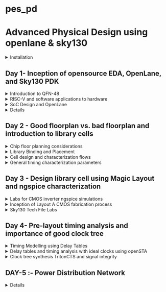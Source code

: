 # pes_pd

# Advanced Physical Design using openlane & sky130

<details>
<summary>Installation</summary>

- For windows
https://forgefunder.com/~kunal/openlane.zip
  - Download and extract the above zip file
  - Create a new machine on your Virtual box with Ubantu 19.04 Bionic Beaver Version
  - Add the extracted file into the machine
<br>
- Installation verification

```
cd Desktop/work/tools/openlane_working_dir/openlane
docker
./flow.tcl -interactive
```

![image](https://github.com/ani171/pes_pd/assets/97838595/ab9b061c-c35f-4864-a75a-627312965959)

</details>

## Day 1- Inception of opensource EDA, OpenLane, and Sky130 PDK

<details>
<summary>Introduction to QFN-48</summary>

- Quad Flat No-Lead 48, is a type of surface-mount integrated circuit package
-  It is characterized by having 48 pins arranged in a grid pattern around the perimeter of the package.
-  QFN packages are popular in electronics manufacturing due to their compact size, good thermal performance, and ease of assembly.
- Block diagram of a processor

![image](https://github.com/ani171/pes_pd/assets/97838595/effba290-e604-4f84-b915-e3d0036e359b)

1. SDRAM - Synchronous Dynamic Random-Access Memory (SDRAM) is a type of volatile semiconductor memory. Its primary function is to provide high-speed data storage and retrieval capabilities for temporary data storage and quick access by the processor
2. JTAG - Joint Test Action Group, is a standard interface and protocol used for testing and debugging integrated circuits, including chips and microcontrollers. The primary function of JTAG is to perform boundary scan testing. Boundary scan is a technique used to test the interconnections between the pins of an integrated circuit and detect faults or defects.
3. UART- Universal Asynchronous Receiver/Transmitter is a common serial communication interface.UART serves as a means for transmitting and receiving serial data between a chip and other external devices.
4. GPIO- General-Purpose Input/Output, is a versatile hardware that allows the chips to interact with the external world by providing the ability to read digital signals from external devices and send digital signals to external devices.
5. I2C- Inter-Integrated Circuit, is a serial communication protocol that is used to connect multiple digital devices together on the same bus.
6. QSPI- Quad Serial Peripheral Interface, is a high-speed serial communication protocol commonly used for data storage, memory access, and communication between microcontrollers, microprocessors, and external memory devices. It offers higher data transfer rates than traditional SPI's

- QNF-48
![image](https://github.com/ani171/pes_pd/assets/97838595/40d60952-0ea3-4153-a1d7-4a7e3f3667e4)
![image](https://github.com/ani171/pes_pd/assets/97838595/145f3ebc-2722-4dba-a02f-e326ab2cd333)
  - Pads -serve as the points of electrical contact between the IC within the package and the PCB on which the IC is mounted.
  - Core - The core of a QFN-48 package typically contains the integrated circuit (IC) itself, including the silicon die.
  - Silicon Die - This is where the actual circuitry, transistors, and electronic components are located. It's the functional core that processes data, performs computations, or manages various tasks based on the chip's design and purpose.
  - Wire Bonds - The silicon die is connected to the package's lead frame using fine wire bonds. These wire bonds provide electrical connections between the die and the external pins.
  - Macros - Predefined, reusable circuit elements or modules that are integrated into the overall chip design.
  - Foundry IPs- Refers to the intellectual property blocks or design components that are provided by semiconductor foundries to their customers. These Foundry IPs are critical for chip designers, as they provide the basic building blocks necessary to create custom ICs.

</details>

<details>
<summary>RISC-V and software applications to hardware</summary>

![image](https://github.com/ani171/pes_pd/assets/97838595/e0a7a7fc-72cb-496d-94fb-c64c0f1be6be)
- HDL language acts as an interface between the RISC architecture and the layout. It converts the RTL design into a netlist and synthesizes it.
![image](https://github.com/ani171/pes_pd/assets/97838595/7c0e4892-b24a-4548-8d45-546d34d40fb6)
Application software ---> System software ---> Hardware
- System Software converts application software into binary language
  - It has three major parts:
  1. Operating system
  2. Compiler
  3. Assembler
  - The operating system acts on small functions present in C, C++, Java, or any other language codes and gives it to the Compiler which in turn generates the .exe file which has all the Instructions. The .exe file is fed into the assembler, which generates the Machine Language code through which hardware can be implemented.
  
</details>

<details>
<summary>SoC Design and OpenLane</summary>

## Requirements for ASIC Design
![image](https://github.com/ani171/pes_pd/assets/97838595/667dc3c0-bd68-4eb3-9f53-5cb30a854fff)

 ## Simplified RTL to GDSII Flow
 ![image](https://github.com/ani171/pes_pd/assets/97838595/cf62946c-8489-4021-9644-968b320821b0)

- Synthesis: Synthesis in the context of ASIC (Application-Specific Integrated Circuit) design is a crucial step in the overall ASIC design flow. It involves converting a high-level hardware description language (HDL) representation of a digital design into a gate-level netlist, which consists of logical gates (AND, OR, XOR, etc.) and flip-flops (registers).
- Floor Planning: Floor planning is the process of determining how the various functional blocks, or modules, of an ASIC will be physically placed on the silicon die. It defines the overall chip's dimensions, the location of key components, and the routing channels for interconnects.
- Power planning: Power planning, also known as power grid design, is the process of distributing power and ground throughout the ASIC to ensure stable and efficient power delivery. It involves creating a network of power rails and ground connections.
<br>
- Global Placement:
    - Global placement is the initial phase of placement and focuses on finding a rough positioning of the cells on the chip's layout.
    - It does not specify the exact coordinates but rather provides a high-level allocation of resources.

- Detailed Placement:
    - Detailed placement follows global placement and focuses on refining the positions of individual cells to achieve precise spatial coordinates.
    - It determines the exact locations of each cell and ensures that cells are placed according to design constraints and the logical interconnections between them.
<br>
- Clock Tree Synthesis: CTS aims to efficiently distribute clock signals to all flip-flops and sequential elements in the design. This ensures that all clocked elements receive a synchronized clock signal, minimizing clock skew (the variation in arrival times of clock signals) and ensuring consistent operation.
- Signal Routing: This involves the process of connecting various electronic components and interconnecting the signal paths to ensure proper functionality.
- Global Routing
    - Global routing focuses on finding a rough path for each signal through the available routing channels to connect the source and destination points.
    - It doesn't specify the exact path of each wire but rather defines high-level routing structures.
- Detailed Routing
    - Detailed routing follows global routing and focuses on refining the exact paths of each signal.
    - It specifies the specific routing resources (metal layers, vias, etc.) to be used for each net and resolves conflicts.
<br>
- Sign-off:
  - Physical Rules Checking
      - Design Rules Checking
      - Layout v/s Schematic
  - Timing Verification
      - Static Timing Analysis

## Introduction to OpenLane

OpenLane is designed to democratize the ASIC design process by providing open-source tools and methodologies. It aims to reduce the barriers to entry and enable more people to design custom integrated circuits.
Clean means:
  - No LVS Violations
  - No DRC Violations
<br>
- striVe SoC family

![image](https://github.com/ani171/pes_pd/assets/97838595/9025acfa-77a6-464c-9eb7-e7007a1db4d2)

- OpenLane ASIC flow

![image](https://github.com/ani171/pes_pd/assets/97838595/3d60a6dc-7aea-41a4-81e1-bf8bf260b1dd)

- Design For Test (DFT)
  1. Scan Insertion
  2. Automatic Test Pattern Generation (ATPG)
  3. Test Patterns Compaction
  4. Fault Coverage
  5. Fault Simulation
  
### Physical Implementation

- Also called automated PnR (Place and Route)
  - Floor/Power Planning
  - End Decoupling Capacitors and Tap cell insertion
  - Placement: Global and Detailed
  - Post-placement optimization
  - Clock Tree Synthesis (CTS)
  - Routing: Global and Detailed
    
### Logic Equivalence clock

- Every time the netlist is modified, verification must be performed
  - CTS modifies the netlist
  - Post Placement optimizations modify the netlist
- LEC is used to formally confirm that the function did not change after modifying the netlist
### Dealing with Antenna rules violations

- When a metal wire segment is fabricated, it can act as an antenna.
  - Reactive ion etching causes charge to accumulate on the wire.
  - Transistor gates can be damaged during fabrication.
- Two solutions:
  - Bridging attaches a higher layer intermediary
    - Requires Router awareness 
  - Add antenna diode cell to leak away charges
    - Antenna diodes are provided by the SCL

</details>

<details>
<suumary>Open-Source EDA Tools</suumary>

### OpenLANE Directory structure detail

![image](https://github.com/ani171/pes_pd/assets/97838595/ed0e309b-bac7-4fea-8d30-54ab148bfa61)
![image](https://github.com/ani171/pes_pd/assets/97838595/6aee3f4c-3025-46a8-b4cf-7cec36196928)
![image](https://github.com/ani171/pes_pd/assets/97838595/29dc6214-6aab-4121-8133-6924b2020991)
![image](https://github.com/ani171/pes_pd/assets/97838595/73c2b12d-b4e7-4fd7-9a4b-adc9faa552e8)

- skywate-pdk : contains all pdk-related files.
- open_pdks: set of scripts and files that convert foundry level pdks to be compatible with open source PDA tools.
- sky130A: It is a variant of pdk.
- libs.tech: specific to technology
- libs.ref: specific to tools

### Design preparation steps

![image](https://github.com/ani171/pes_pd/assets/97838595/280bfdd2-6121-45df-b5e4-acccf8d49349)
![image](https://github.com/ani171/pes_pd/assets/97838595/6894d26d-ad90-47f0-82a3-e6d843132658)
![image](https://github.com/ani171/pes_pd/assets/97838595/7f075a34-00d7-48fa-86c0-6867e72a6f99)
`less config.tcl`
![image](https://github.com/ani171/pes_pd/assets/97838595/ab426974-ccd1-496a-9f65-ff709541d6b2)
`less sky130A_sky130_fd_sc_hd_config.tcl`
![image](https://github.com/ani171/pes_pd/assets/97838595/432832ec-0aa8-4b88-a22d-11ef3fa4c501)

### Design setup stage
![image](https://github.com/ani171/pes_pd/assets/97838595/38edc184-2e68-4673-a241-6ef04b2dd65f)

### Review files after design prep and run synthesis

 ```
docker
./flow.tcl -interactive
package require openlane 0.9
prep -design picorv32a
run_synthesis
run_floorplan
```
![image](https://github.com/ani171/pes_pd/assets/97838595/e7b10f56-ddfe-47b0-acee-f0245bcf0299)
![image](https://github.com/ani171/pes_pd/assets/97838595/12de6c12-2b2e-462b-88de-5fad6419886a)
`less merged.lef`
![image](https://github.com/ani171/pes_pd/assets/97838595/04525814-f1a8-4f5a-8477-86fa1a5716ac)
`less config.tcl`
![image](https://github.com/ani171/pes_pd/assets/97838595/59bf31a6-8b44-4001-b54c-01232623e3bc)

#### Results of synthesis

![image](https://github.com/ani171/pes_pd/assets/97838595/c3d967ba-29ce-462e-8f87-1b88ab9bc186)

1. Number of cells = 14876
2. Number of dff =1613
3. Flop Ratio = 0.108

`less picorv32a.synthesis.v`

![image](https://github.com/ani171/pes_pd/assets/97838595/fc78d558-ea4a-4420-9750-553a148d0bb2)

</details>

## Day 2 -  Good floorplan vs. bad floorplan and introduction to library cells

<details>
<summary>Chip floor planning considerations</summary>

- Utilization factor and aspect ratio
![image](https://github.com/ani171/pes_pd/assets/97838595/a963ec64-9426-47b0-8cef-01530124a27a)
  - Finding W and H
      - we begin with a simple netlist taking two D flip flips, aka launch flop, and the capture flop with a simple combinational logic between them.
        
![image](https://github.com/ani171/pes_pd/assets/97838595/b3492954-5341-4029-b374-9f014fea07fe)
Converting it into the physical dimension
![image](https://github.com/ani171/pes_pd/assets/97838595/cfcbdc66-b508-4366-8c63-bb94a3bbbc49)

Given the unit area for each logic gate, we implement this die multiple times on the silicon wafer to increase the throughput. When we implement the logic into the core, the logic cells occupy 100% of the core, thereby occupying 100% of the core.

![image](https://github.com/ani171/pes_pd/assets/97838595/20bd601a-f8d2-40e3-b27c-daac51e84282)

![image](https://github.com/ani171/pes_pd/assets/97838595/8090578f-5c86-48ea-91f4-e2280935c76e)

- Utilization factor:

![image](https://github.com/ani171/pes_pd/assets/97838595/f408c088-e3db-4aa9-a5c3-fc38e26b65f8)

- Aspect ratio:
  - Ratio of the width to the height of a transistor. It is a critical parameter in the design and fabrication of integrated circuits.
  - Whenever the aspect ratio is 1 it signifies that the chip is a square-shaped chip. When the aspect ratio is other than 1 then it signifies that our chip is rectangular in shape.

![image](https://github.com/ani171/pes_pd/assets/97838595/b17b1943-fbef-447f-9595-66540b0d60d1)

### Concept of pre-placed cells

![image](https://github.com/ani171/pes_pd/assets/97838595/48f7f577-07a2-459e-a359-aa184d29313f)

![image](https://github.com/ani171/pes_pd/assets/97838595/62ebe21d-7e52-4e7b-8a54-2de286c8e814)

- Separate the two blocks as two different IPs and modules.
- We can implement this one time and can be REUSED multiple times.

![image](https://github.com/ani171/pes_pd/assets/97838595/e8b11638-f660-4ef0-8f39-3fb075b880b4)

![image](https://github.com/ani171/pes_pd/assets/97838595/6d5349cf-22d7-4e56-8f9a-99194a898200)

### De-coupling capacitors

- Decoupling capacitors are a fundamental tool in ensuring the reliable and noise-free operation of digital circuits and ICs. Properly selected and placed decoupling capacitors can help prevent signal integrity issues, reduce electromagnetic interference (EMI), and improve the overall performance and reliability of electronic systems.

![image](https://github.com/ani171/pes_pd/assets/97838595/991c7dd4-f32c-4a2a-ac90-6377512c136f)

- If Vdd' goes below the noise margin, due to Rdd and Ldd, the logic '1' at the output of the circuit won't be detected as logic '1' at the input of the circuit following this circuit.

![image](https://github.com/ani171/pes_pd/assets/97838595/cfa63073-d0fc-47fd-b635-c5ff12f711b5)

- Having a large distance from the power supply and the main circuit has a disadvantage as there are multiple voltage drops happening before it reaches the main circuit giving less voltage at the main circuit due to voltage drops, therefore, we cannot guarantee that our logic gates in the circuit are getting either a high voltage(logic 1) or a low voltage(logic 0) or a danger region or gray region(Either Logic can go to 1 or 0 giving high or low volts) hence we have a disadvantage of Voltage being far from our circuit design.
- To solve this we use Decoupling Capacitors
  - they are huge capacitors completely filled with charge, therefore if our main voltage source is 1v our decoupling capacitors also get charged to 1V.

![image](https://github.com/ani171/pes_pd/assets/97838595/57b37281-1b88-403f-bbb0-de5fd6d0c9a6)

  - surround the preplaced cells with the decoupling capacitors in order to keep the current flow as required without any problems of voltage drops. thereby ensuring each preplaced cell is getting the supply from the Decoupling capacitors.

![image](https://github.com/ani171/pes_pd/assets/97838595/66a144fd-7318-41e3-a44c-dfe918cae1e1)

### Power planning

- Power planning involves the careful management of power distribution, delivery, and consumption in an IC to ensure its proper functioning and efficiency.

![image](https://github.com/ani171/pes_pd/assets/97838595/69d1559a-de19-4dde-83a0-acd94a4e391a)

- Consider the above circuit which we used for decoupling capacitors and converting it into a Macro, now This macro is repeated multiple times on the chip creating a current Demand for each and every element of the particular macro. Now suppose one is the driver and the other is the loader each macro has decoupling capacitors and we need to send the signal from the driver to the load, we need to make sure the particular line between the driver and to load maintains the same particular signal.

![image](https://github.com/ani171/pes_pd/assets/97838595/0736914d-c013-435d-96e7-db919f71e765)

- The line between the driver and load should get the necessary power from the power supply as decoupling capacitors cannot be placed in between therefore having a possibility of voltage drop as the power supply is far from the signal line.
- Hence we consider a 16-bit bus connected to an inverter when we pass the logic to the inverter the output will be the inverted value of the input therefore all the capacitors charged to Logic 1 are now discharged to Logic 0 and vise-versa.

![image](https://github.com/ani171/pes_pd/assets/97838595/33f2ab90-1098-4eef-8a7c-b2c45bda1778)

![image](https://github.com/ani171/pes_pd/assets/97838595/2453ebcd-a460-47cc-9c02-3a4196f483f9)

- when all the other capacitors charge from Logic 0 to Logic 1 in that case all these capacitors are in demand supply from the main power supply at the same time and we have a single voltage line for all the capacitors hence we get a Voltage Droop


![image](https://github.com/ani171/pes_pd/assets/97838595/3f5610e6-7ed6-4ca3-952c-531f30b6ac92)

- We put multiple power supplies instead of a single one by creating multiple VDD and VSS lines, thereby giving any power supply demand to the circuit. The power planning structure

### Pin placement and logical cell placement blockage

- Pin placement, also known as I/O (Input/Output) pad placement, refers to the process of determining the locations and arrangement of input and output pins on an IC or PCB. These pins are used to interface with external devices or other components.

![image](https://github.com/ani171/pes_pd/assets/97838595/51ba5ec5-dae0-4a72-837a-6833d64aa619)

- Let's take 2 more designs but both are driven using different clocks with a common pre-placed cell as shown below:

![image](https://github.com/ani171/pes_pd/assets/97838595/73ec9440-0cfc-43c6-8be6-9282fec5d44c)

- Complete Design

![image](https://github.com/ani171/pes_pd/assets/97838595/5be8efa4-99a1-4058-9df7-4b0db478dbe0)

- Clock 1 and 2 drives the complete chip

### Pin placement

![image](https://github.com/ani171/pes_pd/assets/97838595/835166ab-5fee-4a50-b704-5655386dfe9f)

- After Pin placement, we make sure that none of the automated placement and routing tools place any cells in the particular area that the gaps between each clock port, the area should be blocked for placement and routing tools, hence we do logical cell placement blockage.

![image](https://github.com/ani171/pes_pd/assets/97838595/5b6b0e64-6eb3-4b04-82e0-fba2698825ad)

### Steps to run floorplan using OpenLANE

`less README.md`

![image](https://github.com/ani171/pes_pd/assets/97838595/779e9791-7eca-4f19-ab3b-0883387c7492)
![image](https://github.com/ani171/pes_pd/assets/97838595/508c7a63-f3e2-4f10-b8c4-ba26e83600fb)
![image](https://github.com/ani171/pes_pd/assets/97838595/814c5f45-93af-4023-b079-d22399ba42cc)

`less floorplan. tcl`

![image](https://github.com/ani171/pes_pd/assets/97838595/db903803-925a-4c73-8d14-db665b461479)

`run_floorplan`

![image](https://github.com/ani171/pes_pd/assets/97838595/218fda9b-7838-4c49-9a23-17de9d466730)

### Review floorplan layout in Magic

```
magic -T /home/nickson/Desktop/work/tools/openlane_working_dir/pdks/sky130A/libs.tech/magic/sky130A.tech lef read ../../tmp/merged. lef def read picorv32a.floorplan.def &
```

![image](https://github.com/ani171/pes_pd/assets/97838595/9044feaa-e94c-414f-86b4-802fb460c7a6)

- Click "S" to select the layout
- Click "V" so that the layout will fit the screen

![image](https://github.com/ani171/pes_pd/assets/97838595/07badb76-347c-4186-9aa7-e839913a6847)
![image](https://github.com/ani171/pes_pd/assets/97838595/5bf4949d-4416-4eb3-b1d5-4ddc071f8080)
![image](https://github.com/ani171/pes_pd/assets/97838595/2071fac3-c677-4625-99ab-9d507fa04316)

</details>

<details>
<summary>Library Binding and Placement</summary>

### Netlist binding

- Placement and Routing
  - The most important step in placement and routing is to bind the netlist with the physical cells.
  - Consider the particular netlist with all these Gates and the shape of the gates represents the functionality of the Gates, but in reality, we don't have shapes like the ones shown below we have them in box type with the width and height of the particular cell.
  - So at the end, we will be having each logic gate with a shape and the preplaced blocks and we will be left out with wires.

![image](https://github.com/ani171/pes_pd/assets/97838595/fa4225f6-3f93-456b-9d4e-22e6c3e10061)

  - These blocks of shape are now present on a shelf known as the Library, The Library contains various types of blocks including these(ex flip flops, AND gate, Or gate, etc)

![image](https://github.com/ani171/pes_pd/assets/97838595/25de1a1f-5821-4362-b7a1-13d3e138dc39)

  - The library also holds the information of each logic gate like delays etc, the library can be classified into 2 types one that holds the shapes and one that holds the information of each logic gate.
  - The library will have the information on the shape width and height, the delay information of each and every cell, and the required condition of the particular cells.
  - The library also holds different flavors of the cell it tries to store(ex if the 2 block is an and gate the library also shows another same AND gate but a bit bigger in size, least resistance path than the normal one as its bigger in size thereby being faster compared to the normal one), therefore it has flavors of each and every cell we try to store it in.

![image](https://github.com/ani171/pes_pd/assets/97838595/8390e6e2-e257-48a0-8a2f-29b6d17afe3a)

  - we can pick what we want to use based on our available space on the floorplan.
  - Therefore in summary library consists of everything it consists of cells, shapes and sizes of the cells, various flavors of the same cells, and the timing and delay information.

- Once we have given proper shape and size and delay information of our cell using the library the next step is to take this cell and place it onto the floorplan, so we have the floorplan, we have the netlist, we have the physical design view of the netlist in form of logic gates.

![image](https://github.com/ani171/pes_pd/assets/97838595/21e7a196-ed5c-4c4c-adb6-6b254b9fdfa3)

- The netlist won't come into the picture as we will be using the Physical view of logic gates though we will be following the connectivity information from the netlist itself.

- How this is done?
  - The placement stage will make sure that the pre-placed cell locations are not affected and kept as it is and there will be no cells that can be placed in that area.
  - We now place each of the shape cells from the physical design view of logic gates in a proper manner such that there are no delay constraints, we place them in such a way that they are close to their respective input and output port pins, and we place them close because if FF2 was placed somewhere below and the distance from FF2 to dout1 wud be higher thereby having more timing delay to communicate with the output pin.

![image](https://github.com/ani171/pes_pd/assets/97838595/7cf8f142-03c3-4093-86cf-f0d4bef124d4)

- From above we clearly see that FF1 is placed near to Din1 and FF2 is placed near to Dout1 as they are connected close to each other using the Netlist as reference we fill all the other the same way.
- we place the 2nd stage of the netlist in the way shown below:

![image](https://github.com/ani171/pes_pd/assets/97838595/299bade4-29ec-41ec-b95c-7e2fdbefb850)

- Here we see that in 2nd stage FF1 is not close to Din2 for and FF1, cell 1, cell 2, FF2 the delay between FF1 and 1 will be very minimal and similarly the delay between 1 and 2 is also minimal, we do this because of some reasons given ahead.

### Optimize placement using estimated wire length and capacitance

- In the 3rd stage placed we see that FF1 needs to be connected to Din3 and FF2 to Dout 3 but the distance between them is huge hence we try to place them diagonally as shown below:
![image](https://github.com/ani171/pes_pd/assets/97838595/f7f7dc15-e8e7-4933-884c-ed507ca06010)

- Similarly implementing stage 4 is quite tricky as we have pre-placed cells and we can't give FF1 close to Din4 therefore the distance is huge again in stage 4 as there is again a diagonally opposite I/O port for stage 4 on the chip.
- We place the stage as shown below:
![image](https://github.com/ani171/pes_pd/assets/97838595/61ce154e-2970-41a6-a272-f944b8b6cc69)
- Now we try to solve the problems that we encountered while placing these cells, the Solution for these problems is known as Optimized placement.

  - This is the stage where we do estimations where we estimate the wire length, and capacitance and based on that insert repeaters.
   - Let's consider FF1 of the 2nd stage and din2 we see that the capacitances between them are very huge as its huge length of wire and even the resistance as it depends on the length and length is huge. Therefore the signal delay is high from din2 to FF1 of 2nd stage due to the distance.
  - We fix this problem by placing a Repeater in between Din2 and FF1 of the 2nd stage to pass on the signal thereby reducing delay and loss of data, therefore whatever is told to Din2 is successfully retained by FF1 of the 2nd stage This is called Signal Integrity.
<br>

- Repeater: Repeats act as signal buffers that rejuvenate the existing signal, generating a new signal identical to the original one, and transmitting it once more. This strategy involves deploying multiple repeaters to preserve signal quality over extended distances, albeit at the expense of increased area usage, presenting a trade-off.
- In the 1st stage we don't need any repeaters, Signel Integrity is based on the wire length estimation and calculation.
- SLEW primarily relies on the capacitor's value; a larger capacitor necessitates a greater charge to fill it, leading to a poorer slew rate. In the second stage, a considerable distance separated Din2 and FF1 from Stage 2, causing the slew rate, which essentially involves transmission, to exceed its limit. This increased difficulty in reaching FF1 necessitates the addition of repeaters, as illustrated below

![image](https://github.com/ani171/pes_pd/assets/97838595/e6fce526-9731-4cdc-b3b7-0bbe4016ed03)

- In the second stage, we have optimized specific logic to eliminate any time delay between components 1 and 2, ensuring seamless signal recreation, as they are all closely positioned. The rationale behind this optimization for FF1, 1, 2, and FF2 of the second stage is our assumption that this stage operates at an exceptionally high speed. Consequently, we have clustered these logic elements in close proximity to achieve a zero-delay transmission from FF1 to FF2, even though they are distanced from their respective ports
- Stage 3
![image](https://github.com/ani171/pes_pd/assets/97838595/289d992c-1a2f-4c28-9066-94d2da97c03c)

- Stage 4

![image](https://github.com/ani171/pes_pd/assets/97838595/cbdcd049-da3c-4ff4-99e5-8935c8df9b12)

### Need for libraries and characterization

Libraries and characterization are foundational elements of the IC design process. Libraries provide standardized building blocks that enhance design productivity and reusability, while characterization provides the essential data needed to accurately model and simulate the behavior of these components, ensuring that the final design meets its performance, power, and reliability goals.

### Congestion-aware placement using RePlAce

Placement within OpenLANE involves a two-stage process:
1. Global Placement: This initial stage focuses on placing the cores without performing legalization. Legalization involves arranging standard cells in standard cell rows, ensuring they are properly abutted with one another, and avoiding any overlaps. The primary goal of global placement is to minimize wire length.
2. Detailed Placement: This phase can be rephrased as "Detailed placement" occurs after global placement. In this stage, the focus shifts to fine-tuning the placement of standard cells and ensuring all legalization requirements are met. The primary aim here is to optimize the precise arrangement of cells to further enhance circuit performance.

- For global placement, we run the `run_placement` command
![image](https://github.com/ani171/pes_pd/assets/97838595/70f34a8a-97bb-4a28-a628-eeb3cd76cbb0)

- We see that the hpwl values converge basically the length is reducing.
- To see the placement in OpenLANE type magic -T with the required file location of the placement file.
![image](https://github.com/ani171/pes_pd/assets/97838595/6f598cb0-ce44-446d-b16a-ce0c0544d283)
![image](https://github.com/ani171/pes_pd/assets/97838595/5fb9e674-cffe-41a3-a7bf-8abbd7eaf5f6)

</details>

<details>
<summary>Cell design and characterization flows</summary>

### Inputs for cell design flow

- The cell design flow involves the systematic creation and enhancement of discrete digital logic cells that constitute a standard cell library. Within these libraries, there exists a collection of pre-designed, characterized, and recyclable components, such as logic gates and flip-flops, fundamental for building integrated circuits. These libraries encompass various essential elements, including PDK, DRC, and LVS rules, SPICE models, as well as user-defined specifications. These user-defined specifications, such as pin placement and gate length parameters, are incorporated into the library by the library developer.
![image](https://github.com/ani171/pes_pd/assets/97838595/28ef7c44-3535-46f7-a45b-3f99c5f3f5a8)
![image](https://github.com/ani171/pes_pd/assets/97838595/be1e9c0e-feff-4110-8e49-5f6ed92008ac)

### Circuit Design

- Circuit Design Phase: In this initial phase, we begin by implementing a specific function using a combination of NMOS (N-type Metal-Oxide-Semiconductor) and PMOS (P-type Metal-Oxide-Semiconductor) transistors. Subsequently, we create a network graph that represents the interconnections between these transistors. From this graph, we derive Euler's path, which serves as a crucial aspect of the design. Additionally, we construct a stick diagram that visually represents the physical layout of the circuit based on the graph.
![image](https://github.com/ani171/pes_pd/assets/97838595/668f9253-50d7-4ab0-9c1d-0dc5fe59353e)

- Layout Design Phase: Following the stick diagram, we proceed with the layout design, adhering to Design Rule Check (DRC) rules to ensure manufacturability. This phase involves accurately converting the stick diagram into a layout that meets the specified DRC constraints. Furthermore, we extract parasitic elements, such as resistances and capacitances, from the layout. This information is then compiled into an extracted spice list.
![image](https://github.com/ani171/pes_pd/assets/97838595/5f88c636-0802-40f7-af0e-6126dbcfb546)
![image](https://github.com/ani171/pes_pd/assets/97838595/51e5811f-39af-4b3c-9118-2d7356573c01)

- Characterization Phase: In this step, we focus on characterizing the circuit's performance in terms of timing, noise, and power. We begin by importing the necessary models and technology files. Using this information, we generate an extracted spice netlist that reflects the circuit's behavior. Subsequently, we read subcircuits and integrated power sources into the design. We also apply a stimulus to the characterization setup, introduce required output capacitance loads, and provide the essential simulation commands to thoroughly evaluate the circuit's behavior under various conditions.
![image](https://github.com/ani171/pes_pd/assets/97838595/4a2c4af9-4a7f-4667-9703-09179ae4ca74)

This process involves transitioning from the initial logical representation of the circuit to its physical layout, ensuring adherence to design rules, extracting parasitic effects, and ultimately characterizing its performance through simulation and analysis.
- We have the description of this buffer as shown below:
![image](https://github.com/ani171/pes_pd/assets/97838595/b2490d1e-9190-443b-bb6a-c3bd093f25eb)

- For this, we have spice extracted Netlist basically whatever we have in the Layout buffer that contacts the metal layers, and everything for each element will have a resistance and capacitances we have extracted them all in terms of a spiced Netlist as shown below:
![image](https://github.com/ani171/pes_pd/assets/97838595/1be3c9ff-c613-4763-a08c-59ba00559250)

- We have the sub-circuit file loaded, it contains the actual PMOS and NMOS models as shown below:
![image](https://github.com/ani171/pes_pd/assets/97838595/581fcb78-4102-43e1-a0ef-2a26d4b9f99e)

- The industry-standard characterization flow comprises several key steps
1. Model Reading: The initial step involves reading the models, which are the first files received from the foundry.
2. Extracted Spice Netlist Reading: Next, we read the extracted spice netlist, which provides an essential representation of the circuit.
3. Behavior Recognition: In this stage, we identify and characterize the behavior of the buffer or logic gate that has been implemented.
4. Loaded Subcircuit File Reading: We proceed by reading the loaded subcircuit file to integrate the necessary components.
5. Power Source Attachment: Essential power sources are attached to the circuit to ensure proper operation.
6. Stimulus Application: Stimulus is applied to initiate and observe the circuit's response.
7. Output Capacitance Variation: Output capacitance is adjusted within a specified range to assess circuit performance under different conditions.
8. Simulation Commands: Crucial simulation commands are provided to simulate and evaluate the circuit.
- These eight steps are typically consolidated into a configuration file that is input into the characterization software, known as GUNA. GUNA performs comprehensive characterization, generating separate timing, power, noise, and .lib (library) files. As a result, characterization is further subdivided into timing, power, and noise characterization processes.

</details>

<details>
<summary>General timing characterization parameters</summary>
  
- By examining the descriptive image of the buffer during characterization, we gain insights into various threshold points within the waveform. These points are referred to as "Timing Threshold Definitions." Below, you can find the timing thresholds for the depicted image.
- The output of the waveform looks like this shown below:
  
![image](https://github.com/ani171/pes_pd/assets/97838595/c59122ae-54ae-4352-94b4-d20560d13572)

- The waveform presented above is designed to provide insights into the slew rates of the signal. The red graph represents the rising slew, while the blue graph illustrates the falling slew, with distinct high and low values for each. Additionally, similar representations are available for input rise and fall as well as output rise and fall, with the input rise and fall depicted below.

![image](https://github.com/ani171/pes_pd/assets/97838595/587ed7c7-3982-4bd8-aa90-418583f675cf)

- The output rise and fall is shown below:
![image](https://github.com/ani171/pes_pd/assets/97838595/3865300c-c92a-460d-9063-2d70a2d6a4fb)

- Timing threshold definitions

![image](https://github.com/ani171/pes_pd/assets/97838595/ffbbe4be-4138-40a7-8fba-d40cb45d9405)

- Propagation delay: The time difference between when the transitional input reaches 50% of its final value and when the output reaches 50% of its final value.
```
Propagation delay=time(out_fall_thr)-time(in_rise_thr)
```
![image](https://github.com/ani171/pes_pd/assets/97838595/afe8aa07-d711-4422-a60d-0a58f4db33c7)
![image](https://github.com/ani171/pes_pd/assets/97838595/ade0f4eb-d796-4405-94cc-9ef8a12eed0a)

- Transition Time: The time it takes the signal to move between states is the transition time, where the time is measured between 10% and 90% or 20% to 80% of the signal levels.
```
Rise transition time = time(slew_high_rise_thr) - time (slew_low_rise_thr)
```
```
Fall transition time = time(slew_high_fall_thr) - time (slew_low_fall_thr)
```
![image](https://github.com/ani171/pes_pd/assets/97838595/cb5f8e16-e0f0-476a-a6c6-f20e5094b87f)

</details>

## Day 3 - Design library cell using Magic Layout and ngspice characterization

<details>
<summary>Labs for CMOS inverter ngspice simulations</summary>

- The IO Placer revision process in Place and Route (PnR) is an iterative workflow, allowing for adjustments to environment variables as needed. One example is the flexibility to modify the pin configuration within the core area, transitioning from an initially evenly distributed placement to an alternative arrangement when necessary.
![image](https://github.com/ani171/pes_pd/assets/97838595/80426bdf-8c04-4fe3-b43e-93bdabbeab56)
- Here in the above image we see that all the I/O pins are located at output equidistant of each other.
- to view the floorplan mode we can go to `floorplan.tcl`
![image](https://github.com/ani171/pes_pd/assets/97838595/9465ae6a-b61f-489a-b72f-ca078c7e2cf7)

- After making modifications to the run floorplan by changing the mode to 2, the resulting layout features a structure in which the I/O pins are positioned in a stacked configuration, meaning they are arranged vertically, with one pin directly above another. This stacking arrangement can be useful for optimizing space utilization and improving signal routing efficiency in the design.

![image](https://github.com/ani171/pes_pd/assets/97838595/0e024cb4-1a88-4ae1-a83d-f86f987b9e79)

### Lab steps to git clone vsdstdcelldesign

- During this lab session, our task involves utilizing Git to clone document files associated with PMOS and NMOS spice models. Subsequently, upon performing the Git clone operation, a VSD standard cell design file will be generated within OpenLane.
- Cloning repository
```
git clone https://github.com/nickson-jose/vsdstdcelldesign.git
```
![image](https://github.com/ani171/pes_pd/assets/97838595/0e0352f1-d80c-4768-b32f-9940c4649030)

- To obtain the layout
```
magic -T sky130A.tech sky130_inv.mag &
```
![image](https://github.com/ani171/pes_pd/assets/97838595/647c5c12-45d0-4a09-b588-e4482a5666b7)

</details>

<details>
<summary>Inception of Layout A CMOS fabrication process</summary>

### Lab introduction to Sky130 basic layers layout and LEF using inverter

![image](https://github.com/ani171/pes_pd/assets/97838595/647c5c12-45d0-4a09-b588-e4482a5666b7)

- In the depicted image, we are observing the result of running an inverter design in the "magic" software. This inverter includes both PMOS and NMOS transistors with their respective source and drain connections.
- The colors used in the image, such as red, blue, and green, serve as standard indications for different materials like polysilicon and metal. Each color corresponds to a specific metal layer.
- It's important to note that what we see in the image represents the physical layout design of the circuit, which is created following specific design rules. These design rules are crucial for ensuring the accuracy and functionality of the layout.
- The image effectively illustrates how the connections between the PMOS and NMOS transistors are established, including their drain and source connections.
- Furthermore, the layout design reflects the meticulous adherence to various layers and design rules that are fundamental in the precise construction of the circuit. This adherence ensures that the circuit functions as intended while meeting manufacturing and electrical requirements.

### Lab steps to create std cell layout and extract spice netlist
```
pwd
extract all
ext2spice cthresh 0 rthresh 0
ext2spice
```

![image](https://github.com/ani171/pes_pd/assets/97838595/b63823c8-1970-467e-a4ee-2adb9add1d96)

- DRC Errors
  - DRC Errors are issues or violations that occur during the Design Rule Check (DRC) phase in semiconductor design.
  - These errors indicate instances where the physical layout of a semiconductor device or integrated circuit does not conform to the specified design rules, which are essential for ensuring manufacturability and functionality.
  - DRC errors must be identified and rectified to produce a design that can be successfully manufactured and operated as intended.

![image](https://github.com/ani171/pes_pd/assets/97838595/8b29961e-4704-4f82-8760-dabcdd1bbf7e)

- SPICE File

![image](https://github.com/ani171/pes_pd/assets/97838595/01b7601c-3b4a-4c34-a323-87a57fbea9fc)

</details>

<details>
<summary>Sky130 Tech File Labs</summary>

### Lab steps to create the final SPICE deck using Sky130 tech

![image](https://github.com/ani171/pes_pd/assets/97838595/e2b7d6e4-02b6-4335-9b19-89c84c418cfc)

- ngspice
![image](https://github.com/ani171/pes_pd/assets/97838595/714f4e74-8efa-4df8-aeb5-3f5bd64e3dc6)

- To get the plot
`plot y vs time a`
![image](https://github.com/ani171/pes_pd/assets/97838595/beaae377-8f19-4393-929c-e03fbd088cd9)

### Introduction to Magic tool options and DRC rules

- Magic, a VLSI layout tool, originated in the 1980s at Berkeley under the development of John Ousterhout, who later gained recognition for creating the Tcl scripting language. Its continued popularity among universities and small companies can be attributed, in part, to its open-source Berkeley license. This licensing approach has enabled VLSI engineers with programming skills to introduce innovative ideas and keep magic aligned with the latest fabrication technology.
- However, what truly sets magic apart and contributes significantly to its popularity are its well-crafted core algorithms. Magic is often lauded as the most user-friendly option for circuit layout, even by those who primarily use commercial tools in their product design workflows.
- To download the required tech files
```
wget http://opencircuitdesign.com/open_pdks/archive/drc_tests.tgz
```

![image](https://github.com/ani171/pes_pd/assets/97838595/62924f00-61a8-476d-8187-5535cc9b39cb)

- Command to open magic

```
magic -d XR
```
![image](https://github.com/ani171/pes_pd/assets/97838595/22f59c74-df7a-459d-a3f3-81c76d5849ac)

- Opening the met3.mag file
![image](https://github.com/ani171/pes_pd/assets/97838595/0e684d7c-3e50-40ec-b1ed-94bcc0f7e517)

- for contact cuts, using the command `cif see VIA2`, we get
![image](https://github.com/ani171/pes_pd/assets/97838595/c855e390-b6c1-4f89-be6e-5ffd16a092ef)

### Fixing errors
- To find errors: Using the mouse select the area in b/w the ploy layers. Use the box command to get the measurement
![image](https://github.com/ani171/pes_pd/assets/97838595/1c1b469f-0dfa-43f5-8b52-ad3341721b86)
![image](https://github.com/ani171/pes_pd/assets/97838595/7fece0aa-5e33-4ee7-bd01-5aed146fadcc)

- To fix the error open the sky130A.tech file using an editor and search for poly.9 and make the changes
![image](https://github.com/ani171/pes_pd/assets/97838595/c2df35a9-c606-4d75-a77f-77cf9e25a6f7)

![image](https://github.com/ani171/pes_pd/assets/97838595/0a448e7d-ff2d-4594-a971-00739a2a7325)

- DRC Check
![image](https://github.com/ani171/pes_pd/assets/97838595/c4637b05-11fd-4bec-9264-19a733f45540)

### Lab exercise to describe DRC error as a geometrical construct

![image](https://github.com/ani171/pes_pd/assets/97838595/7346d3a7-0283-4c5f-abbe-3d0e7604dbba)

- Type in the following commands in the .main file
```
cif ostyle drc
cif see dnwell_shrink
cif see dnwell_missing
```
![image](https://github.com/ani171/pes_pd/assets/97838595/495e8beb-5ecf-4053-ab11-d28036ca87b6)
![image](https://github.com/ani171/pes_pd/assets/97838595/501681d9-80f5-42f0-99b6-782b00957b77)

</details>

## Day 4- Pre-layout timing analysis and importance of good clock tree

<details>
<summary>Timing Modelling using Delay Tables</summary>

- In the realm of Place and Route (PnR) activities, we rely on an abstract representation of GDS files produced through Magic. This abstract view, which is formally defined as LEF (Library Exchange Format) information, serves as a critical resource for interconnect routing during PnR.
- From the perspective of PnR, specific guidelines must be adhered to in order to establish a standard cell set:
  1. Port Placement: The input and output ports must be strategically positioned at the intersection points of vertical and horizontal tracks. This precise placement ensures efficient connectivity between components within the layout.
  2. Cell Dimensions: The dimensions of standard cells need to align with certain principles. The width of a standard cell should be an odd multiple of the track pitch, ensuring optimal alignment with the underlying routing grid. Similarly, the cell's height should adhere to odd multiples of the vertical track pitch, promoting congruence with the grid structure.

### To convert grid info to track info

- Go the the following path
```
Desktop/work/tools/openlane_working_dir/pdks/sky130A/libs.tech/openlane/sky130fd_sc_hd
```
![image](https://github.com/ani171/pes_pd/assets/97838595/c1a74208-320d-45e6-9abc-e3f938eadaa2)

- to use Grid commands type `grid` in tkcon
- Type the values of x and y
![image](https://github.com/ani171/pes_pd/assets/97838595/7ba61730-cc83-4b7d-8c6f-e0ac32858a95)
![image](https://github.com/ani171/pes_pd/assets/97838595/96987fc5-3a07-49bc-b573-44a26fdf4957)

- 1st numeric column indicates the offset and 2nd indicates the pitch along a provided direction

![image](https://github.com/ani171/pes_pd/assets/97838595/35bc3bf1-2e9c-4fb8-b948-0303ef91c6f1)

![image](https://github.com/ani171/pes_pd/assets/97838595/e580b5d5-d9cf-415c-9d85-097df1be7c65)

### To convert magic layout to std cell LEF

- To save the modified layout from Magic
```
save sky130_vsdinv.mag
```
![image](https://github.com/ani171/pes_pd/assets/97838595/d175bdc5-7c7d-416d-8709-41c5869e69c2)

- To generate the LEF file
```
magic -T sky130A.tech sky130_vsdinv.mag
lef write
```
![image](https://github.com/ani171/pes_pd/assets/97838595/1885a710-5410-4b8e-840a-f8032bc5d654)

### Timing libs and steps to include new cells in the synthesis

- We copy the lef file created and the sky130 library to the src folder of the picorv32a folder.
```
cp sky130_vsdinv.lef /home/vsduser/Desktop/work/tools/openlane_working_dir/openlane/designs/picorv32/src
```
- Modify the config file to include the libraries and lef file
```
vim config.tcl
```
![image](https://github.com/ani171/pes_pd/assets/97838595/253c03d9-2230-47f1-904f-d766691da6b1)

- In OpenLANE we retrieve the 0.9 package.
```
docker
./flow.tcl -interactive
package require openlane 0.9
prep -design picorv32a -tag 17-09_18-21 -overwrite
set lefs [glob $::env(DESIGN_DIR)/src/*.lef]
add_lefs -src $lefs
run_synthesis
```
<img width="588" alt="1" src="https://github.com/ani171/pes_pd/assets/97838595/f1a33f21-25cc-4084-b983-a61233de4cbd">


</details>

<details>
<summary>Delay tables and timing analysis with ideal clocks using openSTA</summary>

- Delay tables, commonly known as delay models or delay tables, are vital components in the domain of digital circuit design and analysis. They provide a structured framework for representing and comprehending the intricacies of how signals propagate through logic gates and interconnections within a digital integrated circuit (IC). These tables capture essential information about the time it takes for signals to traverse various circuit components, which is crucial for ensuring that the circuit meets its stringent timing requirements.
-  Delay tables are instrumental in determining key parameters like setup and hold times. 
- The primary purposes of delay tables are as follows:
  - Timing Analysis: They are essential for performing timing analysis, ensuring that signals meet their timing constraints, and identifying potential violations.
  - Synchronization: They help in synchronizing different parts of a digital system to ensure that data is sampled or latched correctly.
  - Power Estimation: Delay tables are used for estimating power consumption in digital circuits since power dissipation is directly related to signal transitions.
-  Delay tables typically include the following components:
  1. Input Conditions: These conditions specify the input signal values or transitions that trigger the delay calculation. Inputs can include input signal values, load conditions, and transition times.
  2. Gate Delays: Delay tables include information about the propagation delays of various logic gates, such as AND, OR, NAND, NOR, XOR, and others. These delays depend on the gate's technology, fan-out, and input conditions.
  3. Interconnect Delays: They account for the delays introduced by the wires and routing between logic gates. Interconnect delays depend on the physical characteristics of the wires, including length, resistance, and capacitance.
  4. Output Loads: The output load conditions specify the capacitive load that the gate must drive, which affects the output delay.

### Lab steps to configure synthesis settings to fix slack and include vsdinv

- Setup Timing Analysis: Setup timing analysis is a critical aspect of digital circuit design and verification. It focuses on ensuring that data signals meet the required setup time constraints at the inputs of sequential elements (e.g., flip-flops) in a digital system. The primary goal of setup timing analysis is to ensure that data is stable and valid before it is clocked into a flip-flop or other storage elements.
- Flip-flop setup time: The setup time (Ts) for a flip-flop is a critical parameter that determines when a data input signal must be stable before the arrival of the clock edge to guarantee proper data capture. It is defined as the minimum amount of time the data input must be held at a valid logic level before the active clock edge (e.g., rising edge) for reliable storage.

![2](https://github.com/ani171/pes_pd/assets/97838595/bd63529b-1b24-4472-a5b3-3d60898a577d)

### Clock Jitters and Uncertainty
- Clock Jitter
  - Clock jitter pertains to the transient irregularities or oscillations observed in the timing of a clock signal's edges.
  - This parameter holds significant importance in digital and communication systems due to its potential impact on overall system performance, particularly in high-speed or sensitive contexts.
  - Clock jitter can be attributed to diverse factors and may manifest as either random or deterministic variations in the timing of the clock signal.

- Clock Uncertainty
  - Clock uncertainty, alternatively known as clock skew, deals with the discrepancies in the arrival times of clock signals at various locations within a digital system.
  - Unlike clock jitter, which focuses on short-term variations, clock uncertainty primarily concerns long-term timing inconsistencies.
  - This phenomenon has the potential to significantly influence system performance and timing accuracy, making it a crucial consideration in digital design.
  - Clock uncertainty stems from various factors, including delays within the clock distribution network, routing delays, and variations in the lengths of clock paths.
  - These variations in clock arrival times can lead to synchronization challenges and may require mitigation strategies to ensure reliable system operation.

</details>

<details>
<summary>Clock tree synthesis TritonCTS and signal integrity</summary>

- OpenSTA, an open-source static timing analysis tool, is a widely employed resource in the realm of digital circuit design.
  - Static Timing Analysis (STA) is a pivotal phase in the design and validation of digital circuits, serving to verify that the circuit complies with its stringent timing constraints.
  - OpenSTA plays a significant role within the comprehensive OpenROAD open-source RTL-to-GDSII flow, constituting a vital component of this complete ASIC (Application-Specific Integrated Circuit) design environment.

```
read_lef /openLANE_flow/designs/picorv32a/runs/18-09_06-26/tmp/merged.lef
read_def /openLANE_flow/designs/picorv32a/runs/18-09_06-26/results/cts/picorv32a.cts.def
write_db pico_cts.db
read_db pico_cts.db
read_verilog /openLANE_flow/designs/picorv32a/runs/18-09_06-26/results/synthesis/picorv32a.synthesis_cts.v
read_liberty -max $::env(LIB_SLOWEST)
read_liberty -max $::env(LIB_FASTEST)
set_propagated_clock [all_clocks]
report_checks -path_delay min_max -format full_clock_expanded -digits 4
```
![image](https://github.com/ani171/pes_pd/assets/97838595/b861059b-647d-4a16-be5e-d94a8d546741)

</details>

## DAY-5 :- Power Distribution Network
<details>

## Power Distribution Network
After generating our clock tree network and verifying post routing STA checks we are ready to generate the power distribution network **gen_pdn** in OpenLANE. The PDN feature within OpenLANE will create the following - power ring global to the entire core, power halo local to any preplaced cells, power straps to bring power into the center of the chip and power rails for the standard cells.

It is important to note that the pitch of the metal 1 power rails defines the height of the standard cells.

## Global and Detailed Routing
OpenLANE uses TritonRoute as the routing engine. We use **run_routing** to get the routed design. 

There are 2 stages in routing - global and detailed. Global routing first partitions the chip into routing regions and searches for region-to-region paths for all signal nets. This is followed by detailed routing, which determines the exact tracks and vias of these nets based on their region assignments.

If DRC errors persist after routing, we have 2 options - re-run the routing or manually fix the DRC errors.

## SPEF Extraction
Once the routing process is finished, you can proceed to extract interconnect parasitics for conducting sign-off post-route STA (Static Timing Analysis). These parasitics are extracted and stored in a SPEF (Standard Parasitic Exchange Format) file. It's important to note that the SPEF extraction tool is currently not integrated into OpenLANE.
Use the following commands for SPEF extraction.
```
cd ~/Desktop/work/tools/SPEFEXTRACTOR
python3 main.py <path to merged.lef in tmp> <path to def in routing>
```

</details>

